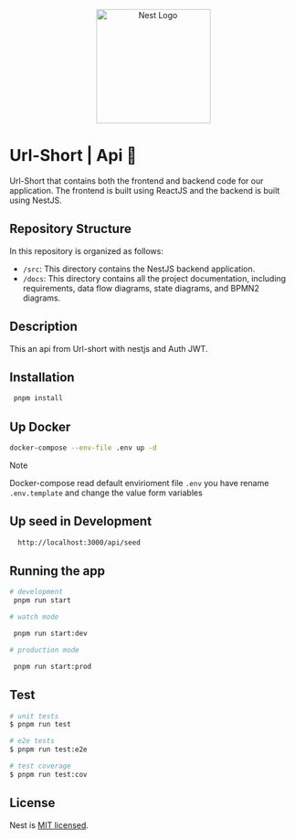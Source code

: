 <p align="center">
  <a href="http://nestjs.com/" target="blank"><img src="https://nestjs.com/img/logo-small.svg" width="200" alt="Nest Logo" /></a>
</p>

# Url-Short | Api 📎

Url-Short that contains both the frontend and backend code for our application. The frontend is built using ReactJS and the backend is built using NestJS.

## Repository Structure

In this repository is organized as follows:

- `/src`: This directory contains the NestJS backend application.
- `/docs`: This directory contains all the project documentation, including requirements, data flow diagrams, state diagrams, and BPMN2 diagrams.

## Description

This an api from Url-short with nestjs and Auth JWT.

## Installation

```bash
 pnpm install
```

## Up Docker

```bash
docker-compose --env-file .env up -d
```

> [!NOTE]
> Docker-compose read default envirioment file `.env` you have rename `.env.template` and change the value form variables

## Up seed in Development

```bash
  http://localhost:3000/api/seed
```

## Running the app

```bash
# development
 pnpm run start

# watch mode

 pnpm run start:dev

# production mode

 pnpm run start:prod
```

## Test

```bash
# unit tests
$ pnpm run test

# e2e tests
$ pnpm run test:e2e

# test coverage
$ pnpm run test:cov
```

## License

Nest is [MIT licensed](LICENSE).
